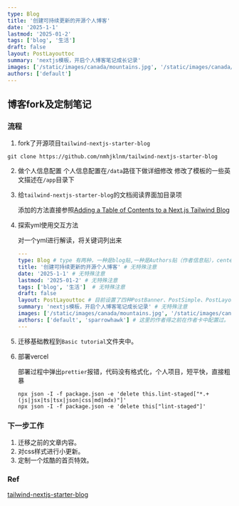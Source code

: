 ```yaml
---
type: Blog
title: '创建可持续更新的开源个人博客'
date: '2025-1-1'
lastmod: '2025-01-2'
tags: ['blog', '生活']
draft: false
layout: PostLayouttoc
summary: 'nextjs模板，开启个人博客笔记成长记录'
images: ['/static/images/canada/mountains.jpg', '/static/images/canada/toronto.jpg']
authors: ['default']
---
```


## 博客fork及定制笔记

### 流程

1. fork了开源项目`tailwind-nextjs-starter-blog`
```
git clone https://github.com/nmhjklnm/tailwind-nextjs-starter-blog
```
2. 做个人信息配置 
     个人信息配置在`/data`路径下做详细修改
       修改了模板的一些英文描述在`/app`目录下

3. 给`tailwind-nextjs-starter-blog`的文档阅读界面加目录项

     添加的方法直接参照[Adding a Table of Contents to a Next.js Tailwind Blog](https://www.ichi.co.uk/blog/adding-a-table-of-contents-to-nextjs-tailwind-blog)

4. 探索yml使用交互方法

     对一个yml进行解读，将关键词列出来

     ```yaml
     ---
     type: Blog # type 有两种，一种是blog贴,一种是Authors贴（作者信息贴），centerlayer的配置只设置blog目录下的mdx默认为blog贴，所以对于md文件，强制需要额外设置`type: Blog`。
     title: '创建可持续更新的开源个人博客' # 无特殊注意
     date: '2025-1-1' # 无特殊注意
     lastmod: '2025-01-2' # 无特殊注意
     tags: ['blog', '生活']  # 无特殊注意
     draft: false  
     layout: PostLayouttoc # 目前设置了四种PostBanner、PostSimple、PostLayout 、PostLayouttoc .其中PostLayouttoc是参照流程3 创建的
     summary: 'nextjs模板，开启个人博客笔记成长记录' # 无特殊注意
     images: ['/static/images/canada/mountains.jpg', '/static/images/canada/toronto.jpg'] # PostBanner布局时用来放首页图。
     authors: ['default', 'sparrowhawk'] # 这里的作者得之前在作者卡中配置过。
     ---
     ```

5. 迁移基础教程到`Basic tutorial`文件夹中。

6. 部署vercel

     部署过程中弹出`prettier`报错，代码没有格式化，个人项目，短平快，直接粗暴

     ```shell
     npx json -I -f package.json -e 'delete this.lint-staged["*.+(js|jsx|ts|tsx|json|css|md|mdx)"]'
     npx json -I -f package.json -e 'delete this["lint-staged"]'
     ```

     


### 下一步工作

1. 迁移之前的文章内容。
2. 对css样式进行小更新。
3. 定制一个炫酷的首页特效。

### Ref

[tailwind-nextjs-starter-blog](https://github.com/nmhjklnm/tailwind-nextjs-starter-blog)
